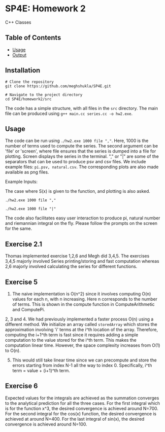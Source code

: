 # SP4E: Homework 2

C++ Classes

## Table of Contents

- [Usage](#usage)
- [Output](#output)


## Installation

```
# Clone the repository
git clone https://github.com/meghshukla/SP4E.git

# Navigate to the project directory
cd SP4E/homework2/src
```

The code has a simple structure, with all files in the ```src``` directory. The main file can be produced using ```g++ main.cc series.cc -o hw2.exe```.



## Usage

The code can be run using ```./hw2.exe 1000 file ","```. Here, 1000 is the number of terms used to compute the series. The second argument can be 'file' or 'screen', where file ensures that the series is dumped into a file for plotting. Screen displays the series in the terminal. "," or "|" are some of the separators that can be used to produce psv and csv files. We include example files: ```pi.psv, natural.csv```. The corresponding plots are also made available as png files.

Example Inputs:

The case where S(x) is given to the function, and plotting is also asked. 

```./hw2.exe 1000 file ","```

```./hw2.exe 1000 file "|"```

The code also facilitates easy user interaction to produce pi, natural number and riemannian integral on the fly. Please follow the prompts on the screen for the same.

## Exercise 2.1

Thomas implemented exercise 1,2,6 and Megh did 3,4,5. The exercises 3,4,5 majorly involved Series printing/storing and fast computation whereas 2,6 majorly involved calculating the series for different functions.

## Exercise 5

1. The naive implementation is O(n^2) since it involves computing O(n) values for each n, with n increasing. Here n corresponds to the number of terms. This is shown in the compute function in ComputeArithmetic and ComputePi.

2, 3 and 4. We had previously implemented a faster process O(n) using a different method. We initialize an array called ```storedArray``` which stores the approximation involving 'i' terms at the i^th location of the array. Therefore, computing the i+1^th term is fast since it requires adding a simple computation to the value stored for the i^th term. This makes the computation linear time. However, the space complexity increases from O(1) to O(n).

5. This would still take linear time since we can precompute and store the errors starting from index N-1 all the way to index 0. Specifically, i^th term = value + (i+1)^th term. 

## Exercise 6

Expected values for the integrals are achieved as the summation converges to the analytical prediction for all the three cases. For the first integral which is for the function x^3, the desired convergence is achieved around N=700. For the second integral for the cos(x) function, the desired convergence is achieved at around N=400. For the last integral of sin(x), the desired convergence is achieved around N=100.

